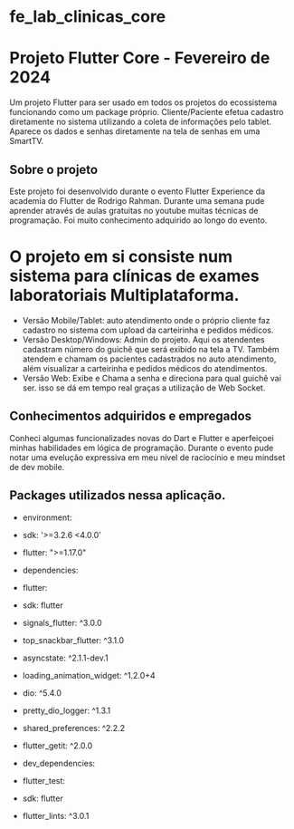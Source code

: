 # fe_lab_clinicas_core

# Projeto Flutter Core - Fevereiro de 2024
Um projeto Flutter para ser usado em todos os projetos do ecossistema funcionando como um package próprio.
Cliente/Paciente efetua cadastro diretamente no sistema utilizando a coleta de informações pelo tablet.
Aparece os dados e senhas diretamente na tela de senhas em uma SmartTV.


## Sobre o projeto

Este projeto foi desenvolvido durante o evento Flutter Experience da academia do Flutter de Rodrigo Rahman.
Durante uma semana pude aprender através de aulas gratuitas no youtube muitas técnicas de programação.
Foi muito conhecimento adquirido ao longo do evento.

# O projeto em si consiste num sistema para clínicas de exames laboratoriais Multiplataforma. 
- Versão Mobile/Tablet: auto atendimento onde o próprio cliente faz cadastro no sistema com upload da carteirinha e pedidos médicos.
- Versão Desktop/Windows: Admin do projeto. Aqui os atendentes cadastram número do guichê que será exibido na tela a TV. Também atendem e chamam os pacientes cadastrados no auto atendimento, além visualizar a carteirinha e pedidos médicos do atendimentos.
- Versão Web: Exibe e Chama a senha e direciona para qual guichê vai ser. isso se dá em tempo real graças a utilização de Web Socket.

## Conhecimentos adquiridos e empregados

Conheci algumas funcionalizades novas do Dart e Flutter e aperfeiçoei minhas habilidades em lógica de programação.
Durante o evento pude notar uma evelução expressiva em meu nível de raciocínio e meu mindset de dev mobile.

## Packages utilizados nessa aplicação.

- environment:
-  sdk: '>=3.2.6 <4.0.0'
-  flutter: ">=1.17.0"

- dependencies:
-  flutter:
-   sdk: flutter
-  signals_flutter: ^3.0.0
-  top_snackbar_flutter: ^3.1.0
-  asyncstate: ^2.1.1-dev.1
-  loading_animation_widget: ^1.2.0+4
-  dio: ^5.4.0
-  pretty_dio_logger: ^1.3.1 
-  shared_preferences: ^2.2.2
-  flutter_getit: ^2.0.0

- dev_dependencies:
-  flutter_test:
-    sdk: flutter
-  flutter_lints: ^3.0.1